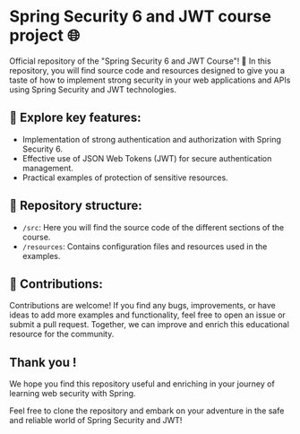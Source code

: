 # Spring Security 6 and JWT course project 🌐

Official repository of the "Spring Security 6 and JWT Course"! 🚀
In this repository, you will find source code and resources designed to give you a taste of how to implement strong security in your web applications and APIs using Spring Security and JWT technologies.

## 🔐 Explore key features:

- Implementation of strong authentication and authorization with Spring Security 6.
- Effective use of JSON Web Tokens (JWT) for secure authentication management.
- Practical examples of protection of sensitive resources.

## 📂 Repository structure:

- `/src`: Here you will find the source code of the different sections of the course.
- `/resources`: Contains configuration files and resources used in the examples.

## 👏 Contributions:

Contributions are welcome! If you find any bugs, improvements, or have ideas to add more examples and functionality, feel free to open an issue or submit a pull request. Together, we can improve and enrich this educational resource for the community.

## Thank you !

We hope you find this repository useful and enriching in your journey of learning web security with Spring.

Feel free to clone the repository and embark on your adventure in the safe and reliable world of Spring Security and JWT!
```